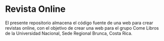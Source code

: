 # Revista Online
El presente repositorio almacena el código fuente de una web para crear revistas online, con el objetivo de crear una web para el grupo Come Libros de la Universidad Nacional, Sede Regional Brunca, Costa Rica.
